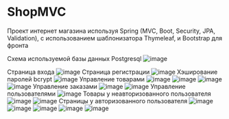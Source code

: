 # ShopMVC

Проект интернет магазина используя Spring (MVC, Boot, Security, JPA, Validation), с использованием шаблонизатора Thymeleaf, и Bootstrap для фронта

Схема используемой базы данных Postgresql
![image](https://user-images.githubusercontent.com/44460590/231834597-3a085b52-db45-4cd1-ba7d-593c7ecb90b9.png)


Страница входа
![image](https://user-images.githubusercontent.com/44460590/231833815-f64a071b-c51a-40b4-872a-22378a5aa793.png)
Страница регистрации
![image](https://user-images.githubusercontent.com/44460590/231833881-80198020-5f47-44a0-8cc8-fc83b8052ea4.png)
Хэширование паролей bcrypt
![image](https://user-images.githubusercontent.com/44460590/231833959-290f3510-a296-4957-bf82-4d1c459db912.png)
Управление товарами
![image](https://user-images.githubusercontent.com/44460590/231834000-2bca097a-6d8e-4f0e-975a-545cbd67a1b2.png)
![image](https://user-images.githubusercontent.com/44460590/231834050-5fd3dd17-aa35-466d-ba50-917321f5b57f.png)
![image](https://user-images.githubusercontent.com/44460590/231834062-ca747a1f-65d7-4881-85fa-74e653230b07.png)
![image](https://user-images.githubusercontent.com/44460590/231834086-30f01628-43f8-473c-8026-d5324cd4cfdb.png)
Управление заказами
![image](https://user-images.githubusercontent.com/44460590/231834119-dd7b974c-3f98-487e-8df0-86521beba8ca.png)
![image](https://user-images.githubusercontent.com/44460590/231834149-8756223f-9dbf-4b16-b014-1124aa68d9b8.png)
Управление пользователями
![image](https://user-images.githubusercontent.com/44460590/231834213-2ed5af9a-47f3-4a18-9d64-706fb9f8e006.png)
Товары у неавторизованного пользователя
![image](https://user-images.githubusercontent.com/44460590/231834310-9649bae2-e384-4087-8a2f-51e560911d02.png)
![image](https://user-images.githubusercontent.com/44460590/231834375-f7f021fc-5d57-4fe4-bf3c-2eff198b7d14.png)
Страницы у авторизованного пользователя
![image](https://user-images.githubusercontent.com/44460590/231834446-0c6a2af0-290c-4269-bef0-bb734e39170b.png)
![image](https://user-images.githubusercontent.com/44460590/231834484-2a7a0f97-0fca-457e-b22b-69854d80ca3f.png)
![image](https://user-images.githubusercontent.com/44460590/231834501-77f2e3a7-4b08-408b-b869-41085cad9079.png)
![image](https://user-images.githubusercontent.com/44460590/231834512-a8d94928-136d-4a70-bd2b-ac9dc1ac5301.png)
![image](https://user-images.githubusercontent.com/44460590/231834518-1f1e7877-187e-4619-bf3c-952a363e40fd.png)


